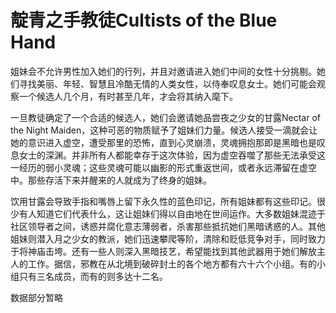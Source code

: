 # 靛青之手教徒Cultists of the Blue Hand

姐妹会不允许男性加入她们的行列，并且对邀请进入她们中间的女性十分挑剔。她们寻找美丽、年轻、智慧且冷酷无情的人类女性，以侍奉叹息女士。她们可能会观察一个候选人几个月，有时甚至几年，才会将其纳入麾下。

一旦教徒确定了一个合适的候选人，她们会邀请她品尝夜之少女的甘露Nectar of
the Night
Maiden，这种可恶的物质赋予了姐妹们力量。候选人接受一滴就会让她的意识进入虚空，遭受那里的恐怖，直到心灵崩溃，灵魂拥抱那即是黑暗也是叹息女士的深渊。并非所有人都能幸存于这次体验，因为虚空吞噬了那些无法承受这一经历的弱小灵魂；这些灵魂可能以幽影的形式重返世间，或者永远滞留在虚空中。那些存活下来并醒来的人就成为了终身的姐妹。

饮用甘露会导致手指和嘴唇上留下永久性的蓝色印记，所有姐妹都有这些印记。很少有人知道它们代表什么，这让姐妹们得以自由地在世间运作。大多数姐妹混迹于社区领导者之间，诱惑并腐化意志薄弱者，杀害那些抵抗她们黑暗诱惑的人。其他姐妹则潜入月之少女的教派，她们迅速攀爬等阶，清除和贬低竞争对手，同时致力于将神庙击垮。还有一些人则深入黑暗技艺，希望能找到其他武器用于她们解放主人的工作。据信，邪教在从北境到破碎封土的各个地方都有六十六个小组。有的小组只有三名成员，而有的则多达十二名。

数据部分暂略
